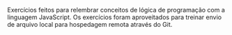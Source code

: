 Exercícios feitos para relembrar conceitos de lógica de programação com a linguagem JavaScript. Os exercícios foram aproveitados para treinar envio de arquivo local para hospedagem remota através do Git.